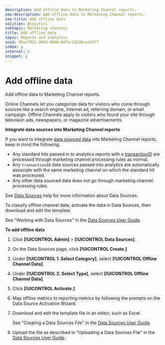 ```yaml
---
description: Add offline data to Marketing Channel reports.
seo-description: Add offline data to Marketing Channel reports.
seo-title: Add offline data
solution: Analytics
subtopic: Marketing channels
title: Add offline data
topic: Reports and analytics
uuid: 95ac7921-2843-4890-847a-22b36ca143ff
index: y
internal: n
snippet: y
---
```


# Add offline data

Add offline data to Marketing Channel reports.

Online Channels let you categorize data for visitors who come through sources like a search engine, Internet ad, referring domain, or email campaign. Offline Channels apply to visitors who found your site through television ads, newspapers, or magazine advertisements.

**Integrate data sources into Marketing Channel reports**

If you want to integrate [data sourced data](https://marketing.adobe.com/resources/help/en_US/sc/datasources/index.html?f=c_faq) into Marketing Channel reports, keep in mind the following:

* Any standard hits passed in to analytics reports with a [transactionID](https://marketing.adobe.com/resources/help/en_US/sc/datasources/index.html?f=c_Transaction_ID) are processed through marketing channel processing rules as normal. 
* Any `transactionID` data sources passed into analytics are automatically associate with the same marketing channel on which the standard hit was processed. 
* Any other data sourced data does not go through marketing channel processing rules.

See [Data Sources](https://marketing.adobe.com/resources/help/en_US/sc/datasources/index.html) help for more information about Data Sources.

To classify offline channel data, activate the data in Data Sources, then download and edit the template.

See "Working with Data Sources" in the [Data Sources User Guide](https://marketing.adobe.com/resources/help/en_US/sc/datasources/index.html).

**To add offline data** 

1. Click **[!UICONTROL Admin]** > **[!UICONTROL Data Sources]**.
1. On the Data Sources page, click **[!UICONTROL Create.]**
1. Under **[!UICONTROL 1. Select Category]**, select **[!UICONTROL Offline Channel Data]**.
1. Under **[!UICONTROL 2. Select Type]**, select **[!UICONTROL Offline Channel Data]**.
1. Click **[!UICONTROL Activate.]**
1. Map offline metrics to reporting metrics by following the prompts on the Data Source Activation Wizard.
1. Download and edit the template file in an editor, such as Excel.

   See "Creating a Data Sources File" in the [Data Sources User Guide](https://marketing.adobe.com/resources/help/en_US/sc/datasources/index.html). 

1. Upload the file as described in "Uploading a Data Sources File" in the [Data Sources User Guide](https://marketing.adobe.com/resources/help/en_US/sc/datasources/index.html).
